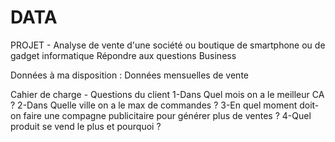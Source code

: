 # DATA
PROJET - Analyse de vente d'une société ou boutique de smartphone ou de gadget informatique 
Répondre aux questions Business

Données à ma disposition : Données mensuelles de vente

Cahier de charge - Questions du client 
1-Dans Quel mois on a le meilleur CA ?
2-Dans Quelle ville on a le max de commandes ?
3-En quel moment doit-on faire une compagne publicitaire pour générer plus de ventes ?
4-Quel produit se vend le plus et pourquoi ?
